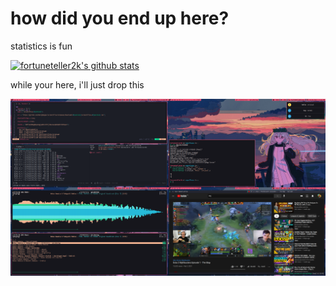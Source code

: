 # how did you end up here?

statistics is fun

[![fortuneteller2k's github stats](https://github-readme-stats.vercel.app/api?username=fortuneteller2k&include_all_commits=true&show_icons=true&hide_title=true&hide_border=true)](https://github.com/fortuneteller2k)

while your here, i'll just drop this

![setup](desktop.png)
